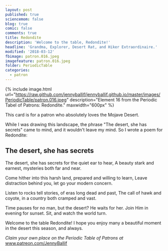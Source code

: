 ```yaml
---
layout: post
published: true
sciencemom: false
blog: true
comic: false
comments: true
title: Redondite
description: 'Welcome to the table, Redondite!'
headline: 'Grandma, Explorer, Desert Rat, and Hiker Extraordinaire.'
modified: '2018-03-12'
fbimage: patron.016.jpeg
imagefeature: patron.016.jpeg
folder: PeriodicTable
categories:
  - patron
---
```


{% include image.html url="https://raw.github.com/jennyballif/jennyballif.github.io/master/images/PeriodicTable/patron.016.jpeg" description="Element 16 from the Periodic Tabel of Patrons: Redondite." maxwidth="600px" %}

This card is for a patron who absolutely loves the Mojave Desert.

While I was drawing this landscape, the phrase "The desert, she has secrets" came to mind, and it wouldn't leave my mind. So I wrote a poem for Redondite:

## The desert, she has secrets

The desert, she has secrets for the quiet ear to hear,
A beauty stark and earnest, mysteries both far and near.

Come hither into this harsh land, prepared and willing to learn,
Leave distraction behind you, let go your modern concern.

Listen to rocks tell stories, of eras long dead and past,
The call of hawk and coyote, in a country both cramped and vast.

Time pauses for no man, but the desert? He waits for her.
Join Him in evening for sunset.
Sit, and watch the world turn.


Welcome to the table Redondite! I hope you enjoy many a beautiful moment in the desert this season, and always.




_Claim your own place on the Periodic Table of Patrons at_ www.patreon.com/JennyBallif
